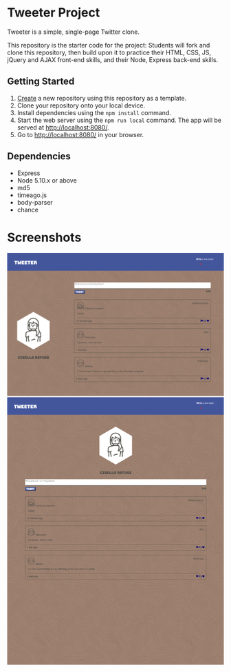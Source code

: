 # Tweeter Project

Tweeter is a simple, single-page Twitter clone.

This repository is the starter code for the project: Students will fork and clone this repository, then build upon it to practice their HTML, CSS, JS, jQuery and AJAX front-end skills, and their Node, Express back-end skills.

## Getting Started

1. [Create](https://docs.github.com/en/repositories/creating-and-managing-repositories/creating-a-repository-from-a-template) a new repository using this repository as a template.
2. Clone your repository onto your local device.
3. Install dependencies using the `npm install` command.
3. Start the web server using the `npm run local` command. The app will be served at <http://localhost:8080/>.
4. Go to <http://localhost:8080/> in your browser.

## Dependencies

- Express
- Node 5.10.x or above
- md5
- timeago.js
- body-parser
- chance

# Screenshots
!["Desktop view of the app"](https://github.com/gisellealmario/tweeter/blob/master/docs/tweeter-desktop.png?raw=true)
!["Mobile view of the app"](https://github.com/gisellealmario/tweeter/blob/master/docs/tweeter-mobile.png?raw=true)
